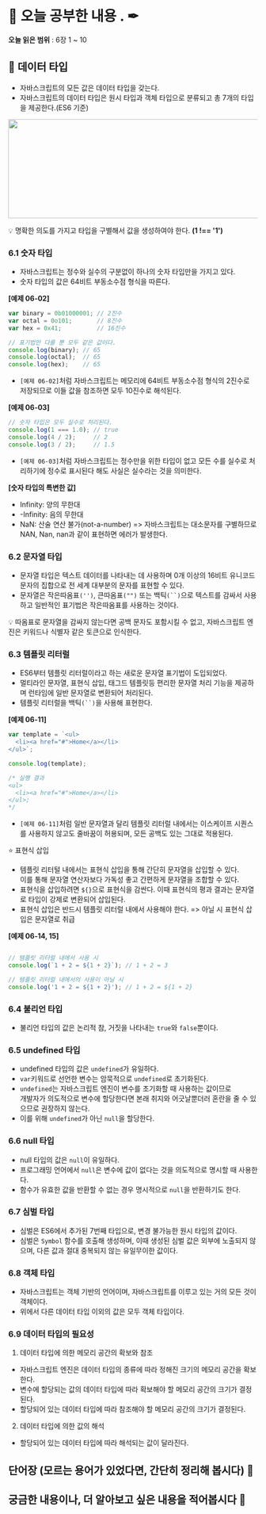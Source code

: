 # 📕 오늘 공부한 내용 . ✒

**오늘 읽은 범위** : 6장 1 ~ 10

## 📑 데이터 타입

- 자바스크립트의 모든 값은 데이터 타입을 갖는다.
- 자바스크립트의 데이터 타입은 원시 타입과 객체 타입으로 분류되고 총 7개의 타입을 제공한다.(ES6 기준)

<img src='https://user-images.githubusercontent.com/79950091/205908272-05ad6a8b-38ec-4f49-b58f-64f808cf42a9.png' width=650px height=200px>

💡 명확한 의도를 가지고 타입을 구별해서 값을 생성하여야 한다. __(1 !== '1')__

### 6.1 숫자 타입

- 자바스크립트는 정수와 실수의 구분없이 하나의 숫자 타입만을 가지고 있다.
- 숫자 타입의 값은 64비트 부동소수점 형식을 따른다.

__[예제 06-02]__

```javascript
var binary = 0b01000001; // 2진수
var octal = 0o101;       // 8진수
var hex = 0x41;          // 16진수

// 표기법만 다를 뿐 모두 같은 값이다.
console.log(binary); // 65
console.log(octal);  // 65
console.log(hex);    // 65
```

- `[예제 06-02]`처럼 자바스크립트는 메모리에 64비트 부동소수점 형식의 2진수로 저장되므로 이들 값을 참조하면 모두 10진수로 해석된다.

__[예제 06-03]__

```javascript
// 숫자 타입은 모두 실수로 처리된다.
console.log(1 === 1.0); // true
console.log(4 / 2);     // 2
console.log(3 / 2);     // 1.5
```

- `[예제 06-03]`처럼 자바스크립트는 정수만을 위한 타입이 없고 모든 수를 실수로 처리하기에 정수로 표시된다 해도 사실은 실수라는 것을 의미한다.

__[숫자 타입의 특변한 값]__

- Infinity: 양의 무한대
- -Infinity: 음의 무한대
- NaN: 산술 연산 불가(not-a-number) => 자바스크립트는 대소문자를 구별하므로 NAN, Nan, nan과 같이 표현하면 에러가 발생한다.

### 6.2 문자열 타입

- 문자열 타입은 텍스트 데이터를 나타내는 데 사용하며 0개 이상의 16비트 유니코드 문자의 집합으로 전 세계 대부분의 문자를 표현할 수 있다.
- 문자열은 작은따옴표`('')`, 큰따옴표`("")` 또는 백틱`(``)`으로 텍스트를 감싸서 사용하고 일반적인 표기법은 작은따옴표를 사용하는 것이다.

💡 따옴표로 문자열을 감싸지 않는다면 공백 문자도 포함시킬 수 없고, 자바스크립트 엔진은 키워드나 식별자 같은 토큰으로 인식한다.

### 6.3 템플릿 리터럴

- ES6부터 템플릿 리터럴이라고 하는 새로운 문자열 표기법이 도입되었다.
- 멀티라인 문자열, 표현식 삽입, 태그드 템플릿등 편리한 문자열 처리 기능을 제공하며 런타임에 일반 문자열로 변환되어 처리된다.
- 템플릿 리터럴을 백틱`(``)`을 사용해 표현한다.

__[예제 06-11]__

```javascript
var template = `<ul>
  <li><a href="#">Home</a></li>
</ul>`;

console.log(template);

/* 실행 결과
<ul>
  <li><a href="#">Home</a></li>
</ul>;
*/
```

- `[예제 06-11]`처럼 일반 문자열과 달리 템플릿 리터럴 내에서는 이스케이프 시퀀스를 사용하지 않고도 줄바꿈이 허용되며, 모든 공백도 있는 그대로 적용된다.

⭐ 표현식 삽입

- 템플릿 리터털 내에서는 표현식 삽입을 통해 간단히 문자열을 삽입할 수 있다.<br> 
이를 통해 문자열 연산자보다 가독성 좋고 간편하게 문자열을 조합할 수 있다.
- 표현식을 삽입하려면 `${}`으로 표현식을 감싼다. 이때 표현식의 평과 결과는 문자열로 타입이 강제로 변환되어 삽입된다.
- 표현식 삽입은 반드시 템플릿 리터럴 내에서 사용해야 한다. => 아닐 시 표현식 삽입은 문자열로 취급

__[예제 06-14, 15]__

```javascript

// 템플릿 리터럴 내에서 사용 시
console.log(`1 + 2 = ${1 + 2}`); // 1 + 2 = 3

// 템플릿 리터럴 내에서의 사용이 아닐 시
console.log('1 + 2 = ${1 + 2}'); // 1 + 2 = ${1 + 2}
```

### 6.4 불리언 타입

- 불리언 타입의 값은 논리적 참, 거짓을 나타내는 `true`와 `false`뿐이다.

### 6.5 undefined 타입

- undefined 타입의 값은 `undefined`가 유일하다.
- `var`키워드로 선언한 변수는 암묵적으로 `undefined`로 초기화된다.
- `undefined`는 자바스크립트 엔진이 변수를 초기화할 때 사용하는 값이므로<br> 
개발자가 의도적으로 변수에 할당한다면 본래 취지와 어긋날뿐더러 혼란을 줄 수 있으므로 권장하지 않는다.
- 이를 위해 `undefined`가 아닌 `null`을 할당한다.

### 6.6 null 타입

- null 타입의 값은 `null`이 유일하다.
- 프로그래밍 언어에서 `null`은 변수에 값이 없다는 것을 의도적으로 명시할 때 사용한다.
- 함수가 유효한 값을 반환할 수 없는 경우 명시적으로 `null`을 반환하기도 한다.

### 6.7 심벌 타입

- 심벌은 ES6에서 추가된 7번째 타입으로, 변경 불가능한 원시 타입의 값이다.
- 심벌은 `Symbol` 함수를 호출해 생성하며, 이때 생성된 심벌 값은 외부에 노출되지 않으며, 다른 값과 절대 중복되지 않는 유일무이한 값이다.

### 6.8 객체 타입

- 자바스크립트는 객체 기반의 언어이며, 자바스크립트를 이루고 있는 거의 모든 것이 객체이다.
- 위에서 다른 데이터 타입 이외의 값은 모두 객체 타입이다.

### 6.9 데이터 타입의 필요성

1. 데이터 타입에 의한 메모리 공간의 확보와 참조
  - 자바스크립트 엔진은 데이터 타입의 종류에 따라 정해진 크기의 메모리 공간을 확보한다.
  - 변수에 할당되는 값의 데이터 타입에 따라 확보해야 할 메모리 공간의 크기가 결정된다.
  - 할당되어 있는 데이터 타입에 따라 참조해야 할 메모리 공간의 크기가 결정된다.
2. 데이터 타입에 의한 값의 해석
  - 할당되어 있는 데이터 타입에 따라 해석되는 값이 달라진다.

## 단어장 (모르는 용어가 있었다면, 간단히 정리해 봅시다) 🔖


## 궁금한 내용이나, 더 알아보고 싶은 내용을 적어봅시다 🤔

